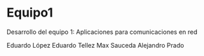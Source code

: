 Equipo1
=======

Desarrollo del equipo 1: Aplicaciones para comunicaciones en red

Eduardo López
Eduardo Tellez
Max Sauceda
Alejandro Prado